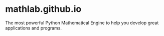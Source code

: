 # mathlab.github.io
The most powerful Python Mathematical Engine to help you develop great applications and programs.
